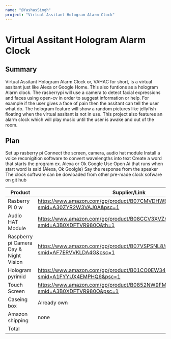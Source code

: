 ```yaml
---
name: "@YashasSingh"
project: "Virtual Assitant Hologram Alarm Clock"
---
```

  
# Virtual Assitant Hologram Alarm Clock
 
 
## Summary 
 
Virtual Assitant Hologram Alarm Clock or, VAHAC for short, is a virtual assitant just like Alexa or Google Home. This also funtions as a hologram Alarm clock.
The rasberrypi will use a camera to detect facial expressions and faces using open-cv in order to suggest information or help. 
For example if the user gives a face of pain then the assitant can tell the user what do. 
The hologram feature will show a random pictures like jellyfish floating when the virtual assitant is not in use.
This project also features an alarm clock which will play music until the user is awake and out of the room.
 

## Plan

Set up rasberry pi
Connect the screen, camera, audio hat module
Install a voice reconigition software to convert wavelengths into text
Create a word that starts the program ex. Alexa or Ok Google
Use Open Ai that runs when start word is said (Alexa, Ok Goolgle)
Say the response from the speaker
The clock software can be dowloaded from other pre-made clock sofware on git hub
 
| Product         | Supplier/Link                         | Cost   |
| --------------- | ------------------------------------- | ------ |
| Rasberry Pi 0 w | https://www.amazon.com/gp/product/B07CMVDHWB/ref=ewc_pr_img_4?smid=A30ZYR2W3VAJ0A&psc=1 | $79.99 |
| Audio HAT Module| https://www.amazon.com/gp/product/B08CCV3XVZ/ref=ewc_pr_img_1?smid=A3B0XDFTVR980O&th=1 | $21.90 |
| Raspberry pi Camera Day & Night Vision | https://www.amazon.com/gp/product/B07VSPSNL8/ref=ox_sc_act_title_2?smid=AF7ERVVKLDA4G&psc=1 | $16.99 |
| Hologram pyrimid |https://www.amazon.com/gp/product/B01CO0EW34/ref=ox_sc_act_title_1?smid=A1FYYUX4EMPHQ6&psc=1 | $0.00|
| Touch Screen | https://www.amazon.com/gp/product/B0852NW9FM/ref=ewc_pr_img_3?smid=A3B0XDFTVR980O&psc=1 | $50.69 |
| Caseing box | Already own | $10.49 |
| Amazon shipping | none | free|
| Total | | $180.06 |
